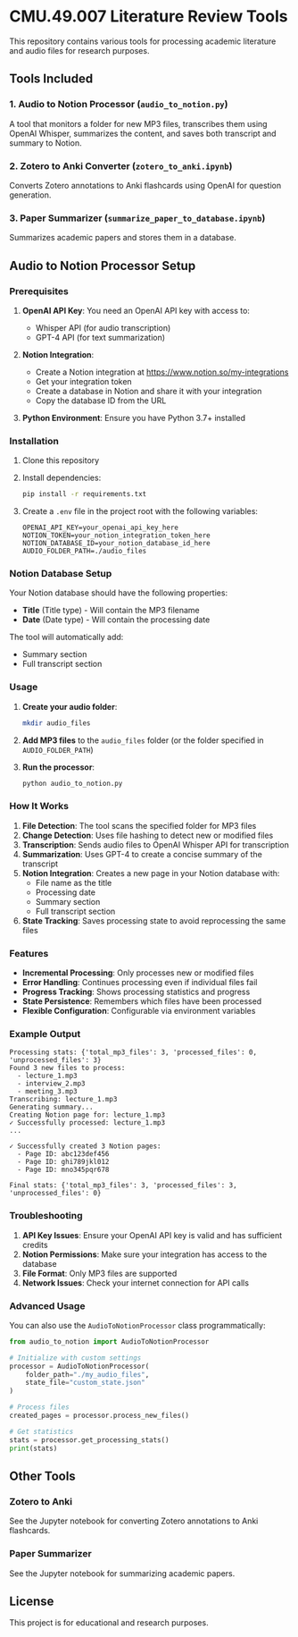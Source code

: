 # CMU.49.007 Literature Review Tools

This repository contains various tools for processing academic literature and audio files for research purposes.

## Tools Included

### 1. Audio to Notion Processor (`audio_to_notion.py`)
A tool that monitors a folder for new MP3 files, transcribes them using OpenAI Whisper, summarizes the content, and saves both transcript and summary to Notion.

### 2. Zotero to Anki Converter (`zotero_to_anki.ipynb`)
Converts Zotero annotations to Anki flashcards using OpenAI for question generation.

### 3. Paper Summarizer (`summarize_paper_to_database.ipynb`)
Summarizes academic papers and stores them in a database.

## Audio to Notion Processor Setup

### Prerequisites

1. **OpenAI API Key**: You need an OpenAI API key with access to:
   - Whisper API (for audio transcription)
   - GPT-4 API (for text summarization)

2. **Notion Integration**:
   - Create a Notion integration at https://www.notion.so/my-integrations
   - Get your integration token
   - Create a database in Notion and share it with your integration
   - Copy the database ID from the URL

3. **Python Environment**: Ensure you have Python 3.7+ installed

### Installation

1. Clone this repository
2. Install dependencies:
   ```bash
   pip install -r requirements.txt
   ```

3. Create a `.env` file in the project root with the following variables:
   ```env
   OPENAI_API_KEY=your_openai_api_key_here
   NOTION_TOKEN=your_notion_integration_token_here
   NOTION_DATABASE_ID=your_notion_database_id_here
   AUDIO_FOLDER_PATH=./audio_files
   ```

### Notion Database Setup

Your Notion database should have the following properties:
- **Title** (Title type) - Will contain the MP3 filename
- **Date** (Date type) - Will contain the processing date

The tool will automatically add:
- Summary section
- Full transcript section

### Usage

1. **Create your audio folder**:
   ```bash
   mkdir audio_files
   ```

2. **Add MP3 files** to the `audio_files` folder (or the folder specified in `AUDIO_FOLDER_PATH`)

3. **Run the processor**:
   ```bash
   python audio_to_notion.py
   ```

### How It Works

1. **File Detection**: The tool scans the specified folder for MP3 files
2. **Change Detection**: Uses file hashing to detect new or modified files
3. **Transcription**: Sends audio files to OpenAI Whisper API for transcription
4. **Summarization**: Uses GPT-4 to create a concise summary of the transcript
5. **Notion Integration**: Creates a new page in your Notion database with:
   - File name as the title
   - Processing date
   - Summary section
   - Full transcript section
6. **State Tracking**: Saves processing state to avoid reprocessing the same files

### Features

- **Incremental Processing**: Only processes new or modified files
- **Error Handling**: Continues processing even if individual files fail
- **Progress Tracking**: Shows processing statistics and progress
- **State Persistence**: Remembers which files have been processed
- **Flexible Configuration**: Configurable via environment variables

### Example Output

```
Processing stats: {'total_mp3_files': 3, 'processed_files': 0, 'unprocessed_files': 3}
Found 3 new files to process:
  - lecture_1.mp3
  - interview_2.mp3
  - meeting_3.mp3
Transcribing: lecture_1.mp3
Generating summary...
Creating Notion page for: lecture_1.mp3
✓ Successfully processed: lecture_1.mp3
...

✓ Successfully created 3 Notion pages:
  - Page ID: abc123def456
  - Page ID: ghi789jkl012
  - Page ID: mno345pqr678

Final stats: {'total_mp3_files': 3, 'processed_files': 3, 'unprocessed_files': 0}
```

### Troubleshooting

1. **API Key Issues**: Ensure your OpenAI API key is valid and has sufficient credits
2. **Notion Permissions**: Make sure your integration has access to the database
3. **File Format**: Only MP3 files are supported
4. **Network Issues**: Check your internet connection for API calls

### Advanced Usage

You can also use the `AudioToNotionProcessor` class programmatically:

```python
from audio_to_notion import AudioToNotionProcessor

# Initialize with custom settings
processor = AudioToNotionProcessor(
    folder_path="./my_audio_files",
    state_file="custom_state.json"
)

# Process files
created_pages = processor.process_new_files()

# Get statistics
stats = processor.get_processing_stats()
print(stats)
```

## Other Tools

### Zotero to Anki
See the Jupyter notebook for converting Zotero annotations to Anki flashcards.

### Paper Summarizer
See the Jupyter notebook for summarizing academic papers.

## License

This project is for educational and research purposes. 